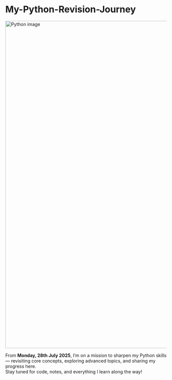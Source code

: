 # My-Python-Revision-Journey 
<img width="1536" height="1024" alt="Python image" src="https://github.com/user-attachments/assets/d70d4d41-a655-45d8-9850-932999737a19" />

From **Monday, 28th July 2025**, I’m on a mission to sharpen my Python skills — revisiting core concepts, exploring advanced topics, and sharing my progress here.  
Stay tuned for code, notes, and everything I learn along the way!

